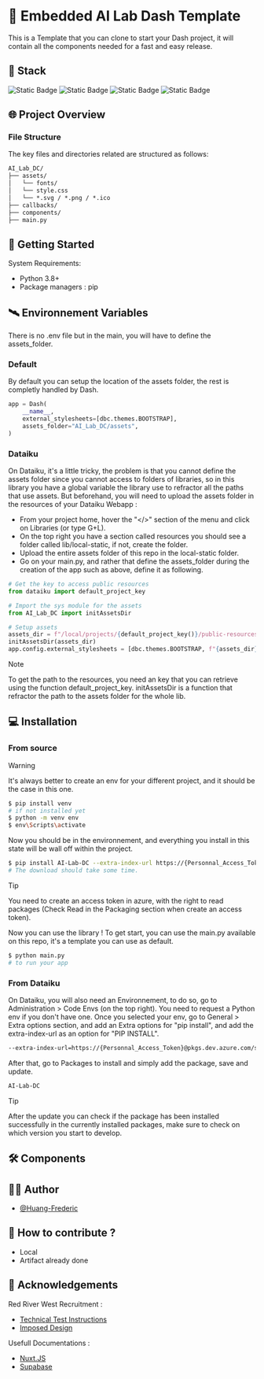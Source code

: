 
# 📍 Embedded AI Lab Dash Template

This is a Template that you can clone to start your Dash project, it will contain all the components needed for a fast and easy release.

## 🔮 Stack

![Static Badge](https://img.shields.io/badge/python-gray?style=for-the-badge&logo=Python)
![Static Badge](https://img.shields.io/badge/dash-gray?style=for-the-badge&logo=Dash)
![Static Badge](https://img.shields.io/badge/plotly-gray?style=for-the-badge&logo=Plotly)
![Static Badge](https://img.shields.io/badge/dataiku-gray?style=for-the-badge&logo=Dataiku)

## 🌐 Project Overview

### File Structure

The key files and directories related are structured as follows:

```txt
AI_Lab_DC/
├── assets/
│   └── fonts/
│   └── style.css
│   └── *.svg / *.png / *.ico
├── callbacks/
├── components/
├── main.py
```

## 🚀 Getting Started

System Requirements:

- Python 3.8+
- Package managers : pip

## 🛰️ Environnement Variables

There is no .env file but in the main, you will have to define the assets_folder. 

### Default 

By default you can setup the location of the assets folder, the rest is completly handled by Dash.

```python
app = Dash(
    __name__,
    external_stylesheets=[dbc.themes.BOOTSTRAP],
    assets_folder="AI_Lab_DC/assets",
)
```

### Dataiku

On Dataiku, it's a little tricky, the problem is that you cannot define the assets folder since you cannot access to folders of libraries, so in this library you have a global variable the library use to refractor all the paths that use assets. But beforehand, you will need to upload the assets folder in the resources of your Dataiku Webapp :

- From your project home, hover the "</>" section of the menu and click on Libraries (or type G+L).
- On the top right you have a section called resources you should see a folder called lib/local-static, if not, create the folder.
- Upload the entire assets folder of this repo in the local-static folder.
- Go on your main.py, and rather that define the assets_folder during the creation of the app such as above, define it as following.

```python
# Get the key to access public resources
from dataiku import default_project_key

# Import the sys module for the assets
from AI_Lab_DC import initAssetsDir

# Setup assets
assets_dir = f"/local/projects/{default_project_key()}/public-resources/assets"
initAssetsDir(assets_dir)
app.config.external_stylesheets = [dbc.themes.BOOTSTRAP, f"{assets_dir}/style.css"]
```

> [!NOTE]  
> To get the path to the resources, you need an key that you can retrieve using the function default_project_key.
> initAssetsDir is a function that refractor the path to the assets folder for the whole lib.

## 💻 Installation

### From source

> [!WARNING]  
> It's always better to create an env for your different project, and it should be the case in this one.

```bash
$ pip install venv
# if not installed yet
$ python -m venv env
$ env\Scripts\activate 
```
Now you should be in the environnement, and everything you install in this state will be wall off within the project.

```bash
$ pip install AI-Lab-DC --extra-index-url https://{Personnal_Access_Token}@pkgs.dev.azure.com/slb-swt/AI_Lab/_packaging/AI_Lab_Template/pypi/simple
# The download should take some time.
```
> [!TIP]  
> You need to create an access token in azure, with the right to read packages (Check Read in the Packaging section when create an access token).

Now you can use the library ! To get start, you can use the main.py available on this repo, it's a template you can use as default.

```bash
$ python main.py
# to run your app
```
### From Dataiku

On Dataiku, you will also need an Environnement, to do so, go to Administration > Code Envs (on the top right). You need to request a Python env if you don't have one. 
Once you selected your env, go to General > Extra options section, and add an Extra options for "pip install", and add the extra-index-url as an option for "PIP INSTALL".

```bash
--extra-index-url=https://{Personnal_Access_Token}@pkgs.dev.azure.com/slb-swt/AI_Lab/_packaging/AI_Lab_Template/pypi/simple
```

After that, go to Packages to install and simply add the package, save and update. 

```bash
AI-Lab-DC
```

> [!TIP]  
> After the update you can check if the package has been installed successfully in the currently installed packages, make sure to check on which version you start to develop. 

## 🛠️ Components

## 🚶‍♂️ Author

- [@Huang-Frederic](https://github.com/Huang-Frederic)

## 🔗 How to contribute ?

- Local
- Artifact already done

## 🔗 Acknowledgements

Red River West Recruitment :

- [Technical Test Instructions](https://redriverwest.notion.site/Fullstack-Developer-Internship-Take-home-technical-test-059113beb6d549e49baffc50b7500bdd)
- [Imposed Design](https://www.figma.com/design/ZpGmtyYlHS344OI8J6cD79/Untitled?node-id=0-1)

Usefull Documentations :

- [Nuxt.JS](https://nuxt.com/?uwu=true)
- [Supabase](https://supabase.com/)
